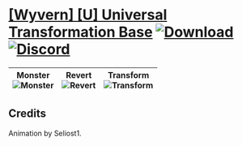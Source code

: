 # [\[Wyvern\] \[U\] Universal Transformation Base](https://github.com/Klokinator/FE-Repo/tree/main/Battle%20Animations/Mounted%20-%20Dismounted,%20Monsters,%20Misc/%5BWyvern%5D%20%5BU%5D%20Universal%20Transformation%20Base) [![Download](https://img.shields.io/badge/Download--red?style=social&logo=github)](https://minhaskamal.github.io/DownGit/#/home?url=https://github.com/Klokinator/FE-Repo/tree/main/Battle%20Animations/Mounted%20-%20Dismounted,%20Monsters,%20Misc/%5BWyvern%5D%20%5BU%5D%20Universal%20Transformation%20Base) [![Discord](https://img.shields.io/badge/Discord--blue?style=social&logo=discord)](https://discord.gg/C7VNGnyTPA)

| <b>Monster</b><br/><img alt="Monster" src="https://raw.githubusercontent.com/Klokinator/FE-Repo/main/Battle%20Animations/Mounted%20-%20Dismounted,%20Monsters,%20Misc/%5BWyvern%5D%20%5BU%5D%20Universal%20Transformation%20Base/8.%20Monster/Monster.gif"/> | <b>Revert</b><br/><img alt="Revert" src="https://raw.githubusercontent.com/Klokinator/FE-Repo/main/Battle%20Animations/Mounted%20-%20Dismounted,%20Monsters,%20Misc/%5BWyvern%5D%20%5BU%5D%20Universal%20Transformation%20Base/8.%20Revert/Revert.gif"/> | <b>Transform</b><br/><img alt="Transform" src="https://raw.githubusercontent.com/Klokinator/FE-Repo/main/Battle%20Animations/Mounted%20-%20Dismounted,%20Monsters,%20Misc/%5BWyvern%5D%20%5BU%5D%20Universal%20Transformation%20Base/8.%20Transform/Transform.gif"/> |
| :---: | :---: | :---: |

## Credits

Animation by Seliost1.

